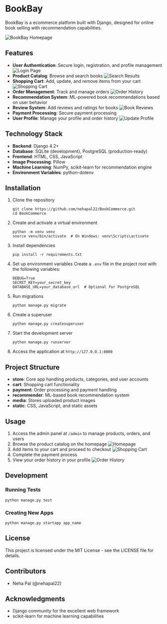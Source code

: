 # BookBay

BookBay is a ecommerce platform built with Django, designed for online book selling with recommendation capabilities.

![BookBay Homepage](screenshots/home.png)

## Features

- **User Authentication**: Secure login, registration, and profile management
  ![Login Page](screenshots/login.png)
- **Product Catalog**: Browse and search books
  ![Search Results](screenshots/search.png)
- **Shopping Cart**: Add, update, and remove items from your cart
  ![Shopping Cart](screenshots/cart.png)
- **Order Management**: Track and manage orders
  ![Order History](screenshots/orders.png)
- **Recommendation System**: ML-powered book recommendations based on user behavior
- **Review System**: Add reviews and ratings for books
  ![Book Reviews](screenshots/reviews.png)
- **Payment Processing**: Secure payment processing
- **User Profile**: Manage your profile and order history
  ![Update Profile](screenshots/update_profile.png)

## Technology Stack

- **Backend**: Django 4.2+
- **Database**: SQLite (development), PostgreSQL (production-ready)
- **Frontend**: HTML, CSS, JavaScript
- **Image Processing**: Pillow
- **Machine Learning**: NumPy, scikit-learn for recommendation engine
- **Environment Variables**: python-dotenv

## Installation

1. Clone the repository
   ```
   git clone https://github.com/nehapal22/BookCommerce.git
   cd BookCommerce
   ```

2. Create and activate a virtual environment
   ```
   python -m venv venv
   source venv/bin/activate  # On Windows: venv\Scripts\activate
   ```

3. Install dependencies
   ```
   pip install -r requirements.txt
   ```

4. Set up environment variables
   Create a `.env` file in the project root with the following variables:
   ```
   DEBUG=True
   SECRET_KEY=your_secret_key
   DATABASE_URL=your_database_url  # Optional for PostgreSQL
   ```

5. Run migrations
   ```
   python manage.py migrate
   ```

6. Create a superuser
   ```
   python manage.py createsuperuser
   ```

7. Start the development server
   ```
   python manage.py runserver
   ```

8. Access the application at `http://127.0.0.1:8000`

## Project Structure

- **store**: Core app handling products, categories, and user accounts
- **cart**: Shopping cart functionality
- **payment**: Order processing and payment handling
- **recommender**: ML-based book recommendation system
- **media**: Stores uploaded product images
- **static**: CSS, JavaScript, and static assets

## Usage

1. Access the admin panel at `/admin` to manage products, orders, and users
2. Browse the product catalog on the homepage
   ![Homepage](screenshots/home.png)
3. Add items to your cart and proceed to checkout
   ![Shopping Cart](screenshots/cart.png)
4. Complete the payment process
5. View your order history in your profile
   ![Order History](screenshots/orders.png)

## Development

### Running Tests
```
python manage.py test
```

### Creating New Apps
```
python manage.py startapp app_name
```

## License

This project is licensed under the MIT License - see the LICENSE file for details.

## Contributors

- Neha Pal (@nehapal22)

## Acknowledgments

- Django community for the excellent web framework
- scikit-learn for machine learning capabilities
